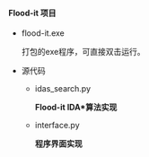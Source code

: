 #### Flood-it 项目

- flood-it.exe

  打包的exe程序，可直接双击运行。

- 源代码

  - idas_search.py

    **Flood-it IDA*算法实现**

  - interface.py

    **程序界面实现**

